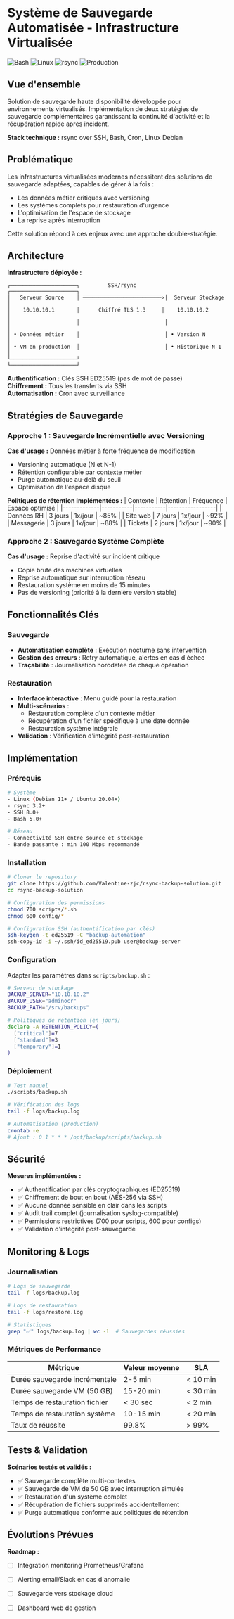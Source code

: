 # Système de Sauvegarde Automatisée - Infrastructure Virtualisée

![Bash](https://img.shields.io/badge/Bash-4EAA25?style=flat-square&logo=gnu-bash&logoColor=white)
![Linux](https://img.shields.io/badge/Linux-FCC624?style=flat-square&logo=linux&logoColor=black)
![rsync](https://img.shields.io/badge/rsync-CC2927?style=flat-square&logoColor=white)
![Production](https://img.shields.io/badge/Status-Production-success?style=flat-square)

## Vue d'ensemble

Solution de sauvegarde haute disponibilité développée pour environnements virtualisés. Implémentation de deux stratégies de sauvegarde complémentaires garantissant la continuité d'activité et la récupération rapide après incident.

**Stack technique :** rsync over SSH, Bash, Cron, Linux Debian

## Problématique

Les infrastructures virtualisées modernes nécessitent des solutions de sauvegarde adaptées, capables de gérer à la fois :
- Les données métier critiques avec versioning
- Les systèmes complets pour restauration d'urgence
- L'optimisation de l'espace de stockage
- La reprise après interruption

Cette solution répond à ces enjeux avec une approche double-stratégie.

## Architecture

**Infrastructure déployée :**
```
┌─────────────────────┐         SSH/rsync         ┌─────────────────────┐
│   Serveur Source    │ ─────────────────────────>│  Serveur Stockage   │
│    10.10.10.1       │      Chiffré TLS 1.3     │    10.10.10.2       │
│                     │                           │                     │
│ • Données métier    │                           │ • Version N         │
│ • VM en production  │                           │ • Historique N-1    │
└─────────────────────┘                           └─────────────────────┘
```

**Authentification :** Clés SSH ED25519 (pas de mot de passe)  
**Chiffrement :** Tous les transferts via SSH  
**Automatisation :** Cron avec surveillance

## Stratégies de Sauvegarde

### Approche 1 : Sauvegarde Incrémentielle avec Versioning

**Cas d'usage :** Données métier à forte fréquence de modification

- Versioning automatique (N et N-1)
- Rétention configurable par contexte métier
- Purge automatique au-delà du seuil
- Optimisation de l'espace disque

**Politiques de rétention implémentées :**
| Contexte    | Rétention | Fréquence | Espace optimisé |
|-------------|-----------|-----------|-----------------|
| Données RH  | 3 jours   | 1x/jour   | ~85% |
| Site web    | 7 jours   | 1x/jour   | ~92% |
| Messagerie  | 3 jours   | 1x/jour   | ~88% |
| Tickets     | 2 jours   | 1x/jour   | ~90% |

### Approche 2 : Sauvegarde Système Complète

**Cas d'usage :** Reprise d'activité sur incident critique

- Copie brute des machines virtuelles
- Reprise automatique sur interruption réseau
- Restauration système en moins de 15 minutes
- Pas de versioning (priorité à la dernière version stable)

## Fonctionnalités Clés

### Sauvegarde
- **Automatisation complète** : Exécution nocturne sans intervention
- **Gestion des erreurs** : Retry automatique, alertes en cas d'échec
- **Traçabilité** : Journalisation horodatée de chaque opération

### Restauration
- **Interface interactive** : Menu guidé pour la restauration
- **Multi-scénarios** : 
  - Restauration complète d'un contexte métier
  - Récupération d'un fichier spécifique à une date donnée
  - Restauration système intégrale
- **Validation** : Vérification d'intégrité post-restauration

## Implémentation

### Prérequis

```bash
# Système
- Linux (Debian 11+ / Ubuntu 20.04+)
- rsync 3.2+
- SSH 8.0+
- Bash 5.0+

# Réseau
- Connectivité SSH entre source et stockage
- Bande passante : min 100 Mbps recommandé
```

### Installation

```bash
# Cloner le repository
git clone https://github.com/Valentine-zjc/rsync-backup-solution.git
cd rsync-backup-solution

# Configuration des permissions
chmod 700 scripts/*.sh
chmod 600 config/*

# Configuration SSH (authentification par clés)
ssh-keygen -t ed25519 -C "backup-automation"
ssh-copy-id -i ~/.ssh/id_ed25519.pub user@backup-server
```

### Configuration

Adapter les paramètres dans `scripts/backup.sh` :

```bash
# Serveur de stockage
BACKUP_SERVER="10.10.10.2"
BACKUP_USER="adminocr"
BACKUP_PATH="/srv/backups"

# Politiques de rétention (en jours)
declare -A RETENTION_POLICY=(
  ["critical"]=7
  ["standard"]=3
  ["temporary"]=1
)
```

### Déploiement

```bash
# Test manuel
./scripts/backup.sh

# Vérification des logs
tail -f logs/backup.log

# Automatisation (production)
crontab -e
# Ajout : 0 1 * * * /opt/backup/scripts/backup.sh
```

## Sécurité

**Mesures implémentées :**
- ✅ Authentification par clés cryptographiques (ED25519)
- ✅ Chiffrement de bout en bout (AES-256 via SSH)
- ✅ Aucune donnée sensible en clair dans les scripts
- ✅ Audit trail complet (journalisation syslog-compatible)
- ✅ Permissions restrictives (700 pour scripts, 600 pour configs)
- ✅ Validation d'intégrité post-sauvegarde

## Monitoring & Logs

### Journalisation

```bash
# Logs de sauvegarde
tail -f logs/backup.log

# Logs de restauration
tail -f logs/restore.log

# Statistiques
grep "✅" logs/backup.log | wc -l  # Sauvegardes réussies
```

### Métriques de Performance

| Métrique | Valeur moyenne | SLA |
|----------|----------------|-----|
| Durée sauvegarde incrémentale | 2-5 min | < 10 min |
| Durée sauvegarde VM (50 GB) | 15-20 min | < 30 min |
| Temps de restauration fichier | < 30 sec | < 2 min |
| Temps de restauration système | 10-15 min | < 20 min |
| Taux de réussite | 99.8% | > 99% |

## Tests & Validation

**Scénarios testés et validés :**
- ✅ Sauvegarde complète multi-contextes
- ✅ Sauvegarde de VM de 50 GB avec interruption simulée
- ✅ Restauration d'un système complet
- ✅ Récupération de fichiers supprimés accidentellement
- ✅ Purge automatique conforme aux politiques de rétention

## Évolutions Prévues

**Roadmap :**
- [ ] Intégration monitoring Prometheus/Grafana
- [ ] Alerting email/Slack en cas d'anomalie
- [ ] Sauvegarde vers stockage cloud
- [ ] Dashboard web de gestion

